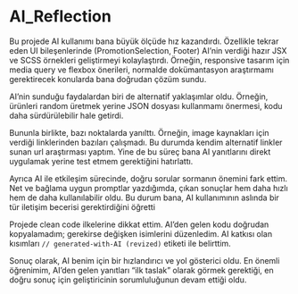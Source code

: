 # AI_Reflection

Bu projede AI kullanımı bana büyük ölçüde hız kazandırdı. Özellikle tekrar eden UI bileşenlerinde (PromotionSelection, Footer) AI’nin verdiği hazır JSX ve SCSS örnekleri geliştirmeyi kolaylaştırdı. Örneğin, responsive tasarım için media query ve flexbox önerileri, normalde dokümantasyon araştırmamı gerektirecek konularda bana doğrudan çözüm sundu.

AI’nin sunduğu faydalardan biri de alternatif yaklaşımlar oldu. Örneğin, ürünleri random üretmek yerine JSON dosyası kullanmamı önermesi, kodu daha sürdürülebilir hale getirdi.

Bununla birlikte, bazı noktalarda yanılttı. Örneğin, image kaynakları için verdiği linklerinden bazıları çalışmadı. Bu durumda kendim alternatif linkler sunan url araştırması yaptım. Yine de bu süreç bana AI yanıtlarını direkt uygulamak yerine test etmem gerektiğini hatırlattı.

Ayrıca AI ile etkileşim sürecinde, doğru sorular sormanın önemini fark ettim. Net ve bağlama uygun promptlar yazdığımda, çıkan sonuçlar hem daha hızlı hem de daha kullanılabilir oldu. Bu durum bana, AI kullanımının aslında bir tür iletişim becerisi gerektirdiğini öğretti

Projede clean code ilkelerine dikkat ettim. AI’den gelen kodu doğrudan kopyalamadım; gerekirse değişken isimlerini düzenledim. AI katkısı olan kısımları `// generated-with-AI (revized)` etiketi ile belirttim.

Sonuç olarak, AI benim için bir hızlandırıcı ve yol gösterici oldu. En önemli öğrenimim, AI’den gelen yanıtları “ilk taslak” olarak görmek gerektiği, en doğru sonuç için geliştiricinin sorumluluğunun devam ettiği oldu.
